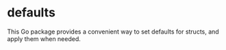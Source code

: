 # defaults

This Go package provides a convenient way to set defaults for structs, and apply them when needed.

